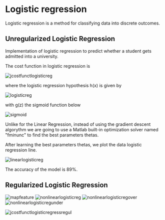 # Logistic regression

Logistic regression is a method for classifying data into discrete outcomes.

## Unregularized Logistic Regression

Implementation of logistic regression to predict whether a student gets admitted into a university.

The cost function in logistic regression is

![jcostfunctlogisticreg](https://user-images.githubusercontent.com/29837880/31242090-f3423e48-a9d3-11e7-8eb8-7e4b88a0cf6b.PNG)

where the logistic regression hypothesis h(x) is given by

![logisticreg](https://user-images.githubusercontent.com/29837880/31242086-f33b0862-a9d3-11e7-9ca3-5bf2f4303c4e.PNG)

with g(z) the sigmoid function below

![sigmoid](https://user-images.githubusercontent.com/29837880/31242088-f33bf8ee-a9d3-11e7-8f2d-9004d727a95e.PNG)

Unlike for the Linear Regression, instead of using the gradient descent algorythm we are going to use a Matlab built-in optimization solver named "fminunc" to find the best parameters thetas.

After learning the best parameters thetas, we plot the data logistic regression line.

![linearlogisticreg](https://user-images.githubusercontent.com/29837880/31242093-f344657e-a9d3-11e7-8462-ef567d836f6b.png)

The accuracy of the model is 89%.

## Regularized Logistic Regression


![mapfeature](https://user-images.githubusercontent.com/29837880/31242085-f33a4bde-a9d3-11e7-838e-0c65048ee73e.PNG)
![nonlinearlogisticreg](https://user-images.githubusercontent.com/29837880/31242087-f33b53d0-a9d3-11e7-9d85-c5b9d41e6468.png)
![nonlinearlogisticregover](https://user-images.githubusercontent.com/29837880/31242089-f33e73e4-a9d3-11e7-993d-e49961490e2b.png)
![nonlinearlogisticregunder](https://user-images.githubusercontent.com/29837880/31242091-f3426a94-a9d3-11e7-85cd-1dd5a077a588.png)


![jcostfunctlogisticregressregul](https://user-images.githubusercontent.com/29837880/31242094-f362b538-a9d3-11e7-9d44-696b79c73903.PNG)
